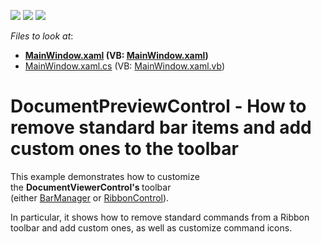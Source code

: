 <!-- default badges list -->
![](https://img.shields.io/endpoint?url=https://codecentral.devexpress.com/api/v1/VersionRange/128598084/15.1.4%2B)
[![](https://img.shields.io/badge/Open_in_DevExpress_Support_Center-FF7200?style=flat-square&logo=DevExpress&logoColor=white)](https://supportcenter.devexpress.com/ticket/details/T263038)
[![](https://img.shields.io/badge/📖_How_to_use_DevExpress_Examples-e9f6fc?style=flat-square)](https://docs.devexpress.com/GeneralInformation/403183)
<!-- default badges end -->
<!-- default file list -->
*Files to look at*:

* **[MainWindow.xaml](./CS/CustomizePreviewToolbar/MainWindow.xaml) (VB: [MainWindow.xaml](./VB/CustomizePreviewToolbar/MainWindow.xaml))**
* [MainWindow.xaml.cs](./CS/CustomizePreviewToolbar/MainWindow.xaml.cs) (VB: [MainWindow.xaml.vb](./VB/CustomizePreviewToolbar/MainWindow.xaml.vb))
<!-- default file list end -->
# DocumentPreviewControl - How to remove standard bar items and add custom ones to the toolbar


<p>This example demonstrates how to customize the <strong>DocumentViewerControl's </strong>toolbar (either <a href="https://documentation.devexpress.com/#WPF/CustomDocument6554">BarManager</a> or <a href="https://documentation.devexpress.com/#WPF/CustomDocument7954">RibbonControl</a>).</p>
<p>In particular, it shows how to remove standard commands from a Ribbon toolbar and add custom ones, as well as customize command icons.</p>

<br/>


